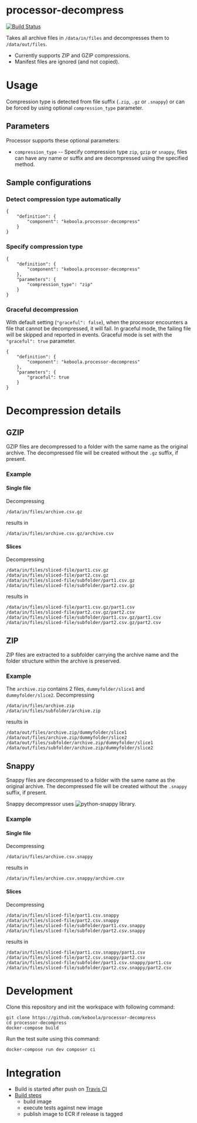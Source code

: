 # processor-decompress

[![Build Status](https://travis-ci.org/keboola/processor-decompress.svg?branch=master)](https://travis-ci.org/keboola/processor-decompress)

Takes all archive files in `/data/in/files` and decompresses them to `/data/out/files`.

 - Currently supports ZIP and GZIP compressions.
 - Manifest files are ignored (and not copied).

# Usage

Compression type is detected from file suffix (`.zip`, `.gz` or `.snappy`) or can be forced by using optional `compression_type` parameter.

## Parameters

Processor supports these optional parameters:

 - `compression_type` -- Specify compression type `zip`, `gzip` or `snappy`, files can have any name or suffix and are decompressed using the specified method.

## Sample configurations

### Detect compression type automatically

```
{
    "definition": {
        "component": "keboola.processor-decompress"
    }
}

```

### Specify compression type

```
{
    "definition": {
        "component": "keboola.processor-decompress"
    },
    "parameters": {
        "compression_type": "zip"
    }
}

```

### Graceful decompression

With default setting (`"graceful": false`), when the processor encounters a file that cannot be decompressed, it will fail. In 
graceful mode, the failing file will be skipped and reported in events. Graceful mode is set with the `"graceful": true` parameter.
  
```
{
    "definition": {
        "component": "keboola.processor-decompress"
    },
    "parameters": {
        "graceful": true
    }
}

```

# Decompression details

## GZIP

GZIP files are decompressed to a folder with the same name as the original archive.
The decompressed file will be created without the `.gz` suffix, if present.

### Example

#### Single file

Decompressing
```
/data/in/files/archive.csv.gz
```
results in
```
/data/in/files/archive.csv.gz/archive.csv
```

#### Slices
Decompressing
```
/data/in/files/sliced-file/part1.csv.gz
/data/in/files/sliced-file/part2.csv.gz
/data/in/files/sliced-file/subfolder/part1.csv.gz
/data/in/files/sliced-file/subfolder/part2.csv.gz

```
results in
```
/data/in/files/sliced-file/part1.csv.gz/part1.csv
/data/in/files/sliced-file/part2.csv.gz/part2.csv
/data/in/files/sliced-file/subfolder/part1.csv.gz/part1.csv
/data/in/files/sliced-file/subfolder/part2.csv.gz/part2.csv
```

## ZIP

ZIP files are extracted to a subfolder carrying the archive name and the folder structure within the archive is preserved.

### Example
The `archive.zip` contains 2 files, `dummyfolder/slice1` and `dummyfolder/slice2`. Decompressing
```
/data/in/files/archive.zip
/data/in/files/subfolder/archive.zip
```
results in
```
/data/out/files/archive.zip/dummyfolder/slice1
/data/out/files/archive.zip/dummyfolder/slice2
/data/out/files/subfolder/archive.zip/dummyfolder/slice1
/data/out/files/subfolder/archive.zip/dummyfolder/slice2

```

## Snappy

Snappy files are decompressed to a folder with the same name as the original archive.
The decompressed file will be created without the `.snappy` suffix, if present.

Snappy decompressor uses ![python-snappy](https://github.com/andrix/python-snappy) library.

### Example

#### Single file

Decompressing
```
/data/in/files/archive.csv.snappy
```
results in
```
/data/in/files/archive.csv.snappy/archive.csv
```

#### Slices
Decompressing
```
/data/in/files/sliced-file/part1.csv.snappy
/data/in/files/sliced-file/part2.csv.snappy
/data/in/files/sliced-file/subfolder/part1.csv.snappy
/data/in/files/sliced-file/subfolder/part2.csv.snappy

```
results in
```
/data/in/files/sliced-file/part1.csv.snappy/part1.csv
/data/in/files/sliced-file/part2.csv.snappy/part2.csv
/data/in/files/sliced-file/subfolder/part1.csv.snappy/part1.csv
/data/in/files/sliced-file/subfolder/part2.csv.snappy/part2.csv
```

# Development

Clone this repository and init the workspace with following command:

```
git clone https://github.com/keboola/processor-decompress
cd processor-decompress
docker-compose build
```

Run the test suite using this command:

```
docker-compose run dev composer ci
```

# Integration
 - Build is started after push on [Travis CI](https://travis-ci.org/keboola/processor-decompress)
 - [Build steps](https://github.com/keboola/processor-decompress/blob/master/.travis.yml)
   - build image
   - execute tests against new image
   - publish image to ECR if release is tagged
